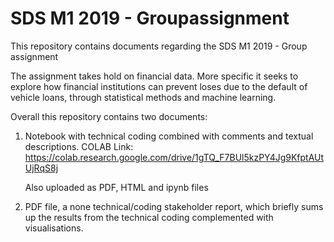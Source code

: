 # SDS M1 2019 - Groupassignment
This repository contains documents regarding the SDS M1 2019  - Group assignment

The assignment takes hold on financial data. More specific it seeks to explore how financial institutions can prevent loses due to the default of vehicle loans, through statistical methods and machine learning. 

Overall this repository contains two documents:

1. Notebook with technical coding combined with comments and textual descriptions.
COLAB Link: https://colab.research.google.com/drive/1gTQ_F7BUl5kzPY4Jg9KfptAUtUjRqS8j

    Also uploaded as PDF, HTML and ipynb files


2. PDF file, a none technical/coding stakeholder report, which briefly sums up the results from the technical coding    complemented with visualisations. 
